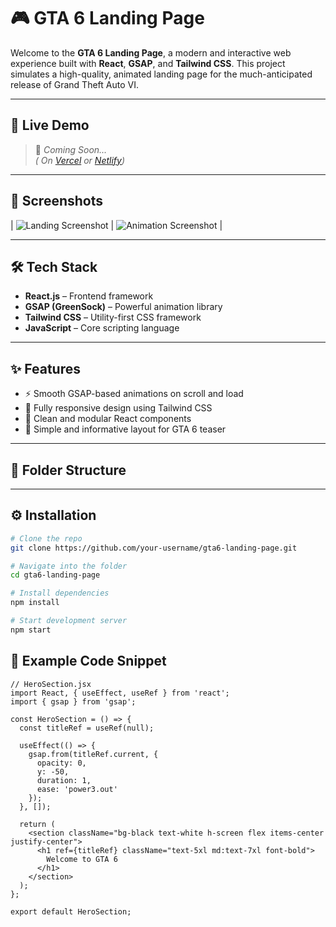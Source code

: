 # 🎮 GTA 6 Landing Page

Welcome to the **GTA 6 Landing Page**, a modern and interactive web experience built with **React**, **GSAP**, and **Tailwind CSS**. This project simulates a high-quality, animated landing page for the much-anticipated release of Grand Theft Auto VI.

---

## 🚀 Live Demo

> 🔗 _Coming Soon..._  
> *( On [Vercel](https://vercel.com/) or [Netlify](https://netlify.com/))*

---

## 📸 Screenshots


| ![Landing Screenshot](./Screenshot2025-06-07022947.png) | ![Animation Screenshot](./screenshots/animation.png) |


---

## 🛠️ Tech Stack

- **React.js** – Frontend framework
- **GSAP (GreenSock)** – Powerful animation library
- **Tailwind CSS** – Utility-first CSS framework
- **JavaScript** – Core scripting language

---

## ✨ Features

- ⚡ Smooth GSAP-based animations on scroll and load
- 📱 Fully responsive design using Tailwind CSS
- 🧩 Clean and modular React components
- 📄 Simple and informative layout for GTA 6 teaser

---

## 📂 Folder Structure



---

## ⚙️ Installation

```bash
# Clone the repo
git clone https://github.com/your-username/gta6-landing-page.git

# Navigate into the folder
cd gta6-landing-page

# Install dependencies
npm install

# Start development server
npm start

```

## 📌 Example Code Snippet

```
// HeroSection.jsx
import React, { useEffect, useRef } from 'react';
import { gsap } from 'gsap';

const HeroSection = () => {
  const titleRef = useRef(null);

  useEffect(() => {
    gsap.from(titleRef.current, {
      opacity: 0,
      y: -50,
      duration: 1,
      ease: 'power3.out'
    });
  }, []);

  return (
    <section className="bg-black text-white h-screen flex items-center justify-center">
      <h1 ref={titleRef} className="text-5xl md:text-7xl font-bold">
        Welcome to GTA 6
      </h1>
    </section>
  );
};

export default HeroSection;
```
